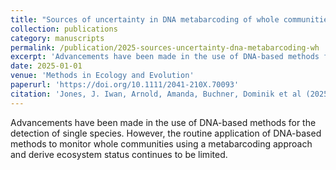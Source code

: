 ```yaml
---
title: "Sources of uncertainty in DNA metabarcoding of whole communities: Implications for its use in biomonitoring"
collection: publications
category: manuscripts
permalink: /publication/2025-sources-uncertainty-dna-metabarcoding-wh
excerpt: 'Advancements have been made in the use of DNA-based methods for the detection of single species.'
date: 2025-01-01
venue: 'Methods in Ecology and Evolution'
paperurl: 'https://doi.org/10.1111/2041-210X.70093'
citation: 'Jones, J. Iwan, Arnold, Amanda, Buchner, Dominik et al (2025). &quot;Sources of uncertainty in DNA metabarcoding of whole communities: Implications for its use in biomonitoring.&quot; <i>Methods in Ecology and Evolution</i> n/a(n/a).'
---
```


Advancements have been made in the use of DNA-based methods for the detection of single species.  However, the routine application of DNA-based methods to monitor whole communities using a metabarcoding approach and derive ecosystem status continues to be limited.
